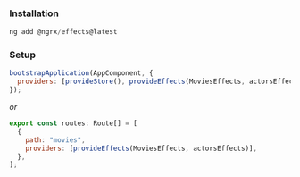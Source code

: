### Installation

```javascript
ng add @ngrx/effects@latest
```

### Setup

```javascript
bootstrapApplication(AppComponent, {
  providers: [provideStore(), provideEffects(MoviesEffects, actorsEffects)],
});
```

_or_

```javascript
export const routes: Route[] = [
  {
    path: "movies",
    providers: [provideEffects(MoviesEffects, actorsEffects)],
  },
];
```
